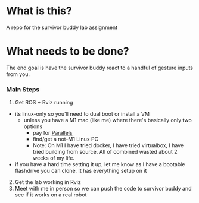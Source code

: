 # What is this?

A repo for the survivor buddy lab assignment


# What needs to be done?

The end goal is have the survivor buddy react to a handful of gesture inputs from you.

### Main Steps

1. Get ROS + Rviz running
- its linux-only so you'll need to dual boot or install a VM
    - unless you have a M1 mac (like me) where there's basically only two options
        - pay for [Parallels](https://www.parallels.com/)
        - find/get a not-M1 Linux PC 
        - Note: On M1 I have tried docker, I have tried virtualbox, I have tried building from source. All of combined wasted about 2 weeks of my life.
- if you have a hard time setting it up, let me know as I have a bootable flashdrive you can clone. It has everything setup on it
2. Get the lab working in Rviz
3. Meet with me in person so we can push the code to survivor buddy and see if it works on a real robot


